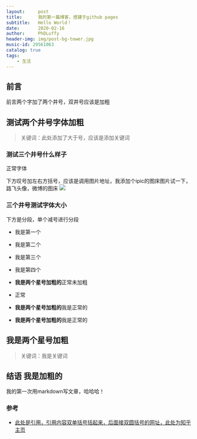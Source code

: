 ```yaml
---
layout:     post
title:      我的第一篇博客，搭建于github pages
subtitle:   Hello World！
date:       2020-02-16
author:     PhDLuffy
header-img: img/post-bg-tower.jpg
music-id: 29561063
catalog: true
tags:
    - 生活
---
```


## 前言

前言两个字加了两个井号，双井号应该是加粗


## 测试两个井号字体加粗

>关键词：此处添加了大于号，应该是添加关键词

### 测试三个井号什么样子

正常字体

下方叹号加左右方括号，应该是调用图片地址，我添加个ipic的图床图片试一下，路飞头像，微博的图床
![](https://tva1.sinaimg.cn/large/0082zybpgy1gbysz2x9ktj30sg0or40b.jpg)

### 三个井号测试字体大小


下方是分段，单个减号进行分段
- 我是第一个
- 我是第二个
- 我是第三个
- 我是第四个



- **我是两个星号加粗的**正常未加粗
- 正常
- **我是两个星号加粗的**我是正常的
- **我是两个星号加粗的**我是正常的



## 我是两个星号加粗

> 关键词：我是关键词




## 结语 我是加粗的

我的第一次用markdown写文章，哈哈哈！




### 参考

- [此处是引用，引用内容双单括号括起来，后面接双圆括号的网址，此处为知乎主页](https://www.zhihu.com/people/PhDLuffy)

 

